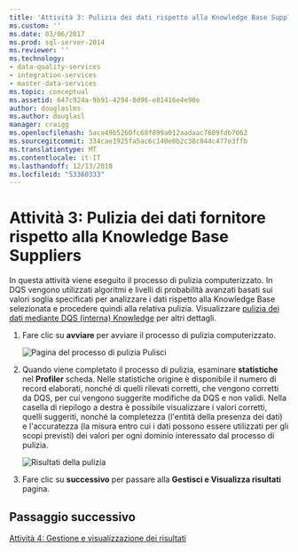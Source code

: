 ```yaml
---
title: 'Attività 3: Pulizia dei dati rispetto alla Knowledge Base Suppliers | Microsoft Docs'
ms.custom: ''
ms.date: 03/06/2017
ms.prod: sql-server-2014
ms.reviewer: ''
ms.technology:
- data-quality-services
- integration-services
- master-data-services
ms.topic: conceptual
ms.assetid: 647c924a-9b91-4294-8d96-e81416e4e90e
author: douglaslms
ms.author: douglasl
manager: craigg
ms.openlocfilehash: 5aca49b5260fc68f899a012aadaac7609fdb7062
ms.sourcegitcommit: 334cae1925fa5ac6c140e0b2c38c844c477e3ffb
ms.translationtype: MT
ms.contentlocale: it-IT
ms.lasthandoff: 12/13/2018
ms.locfileid: "53360333"
---
```

# <a name="task-3-cleansing-data-against-the-suppliers-knowledge-base"></a>Attività 3: Pulizia dei dati fornitore rispetto alla Knowledge Base Suppliers
  In questa attività viene eseguito il processo di pulizia computerizzato. In DQS vengono utilizzati algoritmi e livelli di probabilità avanzati basati sui valori soglia specificati per analizzare i dati rispetto alla Knowledge Base selezionata e procedere quindi alla relativa pulizia. Visualizzare [pulizia dei dati mediante DQS (interna) Knowledge](https://msdn.microsoft.com/library/hh213061.aspx) per altri dettagli.  
  
1.  Fare clic su **avviare** per avviare il processo di pulizia computerizzato.  
  
     ![Pagina del processo di pulizia Pulisci](../../2014/tutorials/media/et-cleansingdataagainstthesupplierkb-01.jpg "pulire pagina del processo di pulizia")  
  
2.  Quando viene completato il processo di pulizia, esaminare **statistiche** nel **Profiler** scheda. Nelle statistiche origine è disponibile il numero di record elaborati, nonché di quelli rilevati corretti, che vengono corretti da DQS, per cui vengono suggerite modifiche da DQS e non validi. Nella casella di riepilogo a destra è possibile visualizzare i valori corretti, quelli suggeriti, nonché la completezza (l'entità della presenza dei dati) e l'accuratezza (la misura entro cui i dati possono essere utilizzati per gli scopi previsti) dei valori per ogni dominio interessato dal processo di pulizia.  
  
     ![Risultati della pulizia](../../2014/tutorials/media/et-cleansingdataagainstthesupplierkb-02.jpg "dei risultati della pulizia")  
  
3.  Fare clic su **successivo** per passare alla **Gestisci e Visualizza risultati** pagina.  
  
## <a name="next-step"></a>Passaggio successivo  
 [Attività 4: Gestione e visualizzazione dei risultati](../../2014/tutorials/task-4-manaing-and-viewing-results.md)  
  
  
